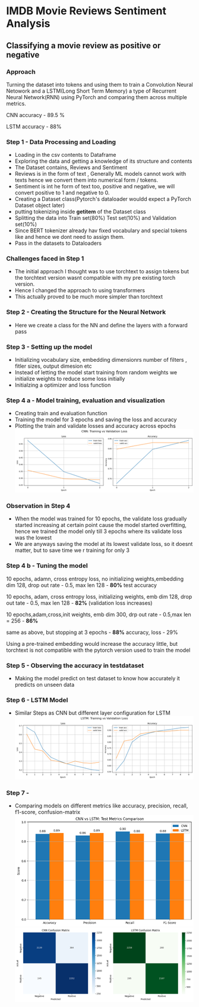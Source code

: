 # IMDB Movie Reviews Sentiment Analysis

##  Classifying a movie review as positive or negative

### Approach
Turning the dataset into tokens and using them to train a Convolution Neural Netowork and a LSTM(Long Short Term Memory) a type of Recurrent Neural Network(RNN) using PyTorch and comparing them across multiple metrics.

CNN accuracy - 89.5 %

LSTM accuracy - 88%



### Step 1 - Data Processing and Loading
- Loading in the csv contents to Dataframe
- Exploring the data and getting a knowledge of its structure and contents
- The Dataset contains, Reviews and Sentiment
- Reviews is in the form of text , Generally ML models cannot work with texts hence we convert them into numerical form / tokens.
- Sentiment is int he form of text too, positive and negative, we will convert positive to 1 and negative to 0.
- Creating a Dataset class(Pytorch's dataloader wouldd expect a PyTorch Dataset object later)
- putting tokenizing inside __getitem__ of the Dataset class
- Splitting the data into Train set(80%) Test set(10%) and Validation set(10%)
- Since BERT tokenizer already hav fixed vocabulary and special tokens like <pad> and <unk> hence we dont need to assign them.
- Pass in the datasets to Dataloaders 

### Challenges faced in Step 1
- The initial approach I thought was to use torchtext to assign tokens but the torchtext version wasnt compatible with my pre existing torch version.
- Hence I changed the approach to using transformers
- This actually proved to be much more simpler than torchtext 

### Step 2 - Creating the Structure for the Neural Network 
- Here we create a class for the NN and define the layers with a forward pass

### Step 3 - Setting up the model
- Initializing vocabulary size, embedding dimensionrs number of filters , fitler sizes, output dimesion etc
- Instead of letting the model start training from random weights we initialize weights to reduce some loss initially
- Initialzing a optimizer and loss function

### Step 4 a - Model training, evaluation and visualization
- Creating train and evaluation function
- Training the model for 3 epochs and saving the loss and accuracy
- Plotting the train and validate losses and accuracy across epochs
![alt text](image.png)

### Observation in Step 4
- When the model was trained for 10 epochs, the validate loss gradually started increasing at certain point cause the model started overfitting, hence we trained the model only till 3 epochs where its validate loss was the lowest
- We are anyways saving the model at its lowest validate loss, so it doesnt matter, but to save time we r training for only 3

### Step 4 b - Tuning the model

10 epochs, adamn, cross entropy loss, no initializing weights,embedding dim 128, drop out rate - 0.5, max len 128 - **80%** test accuracy

10 epochs, adam, cross entropy loss, initializing weights, emb dim 128, drop out tate - 0.5, max len 128  - **82%** (validation loss increases)

10 epochs,adam,cross,init weights, emb dim 300, drp out rate - 0.5,max len = 256  - **86%**

same as above, but stopping at 3 epochs - **88%** accuracy, loss - 29%

Using a pre-trained embedding would increase the accuracy little, but torchtext is not compatible with the pytorch version used to train the model

### Step 5 - Observing the accuracy in testdataset
- Making the model predict on test dataset to know how accurately it predicts on unseen data

### Step 6 - LSTM Model
- Similar Steps as CNN but different layer configuration for LSTM
![alt text](image-1.png)

### Step 7 -
- Comparing models on different metrics like accuracy, precision, recall, f1-score, confusion-matrix
![alt text](image-2.png)
![alt text](image-3.png)

